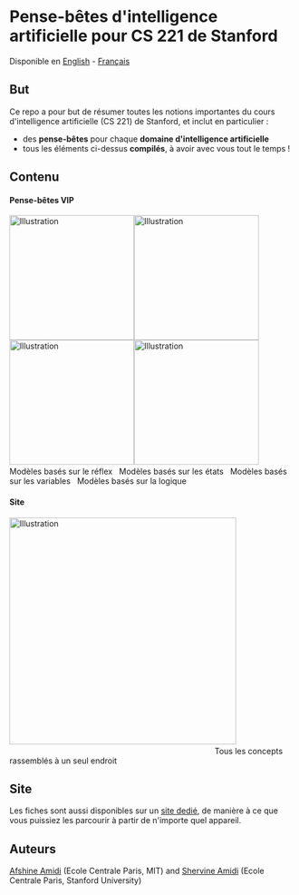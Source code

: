 # Pense-bêtes d'intelligence artificielle pour CS 221 de Stanford
Disponible en [English](https://github.com/afshinea/stanford-cs-221-artificial-intelligence/tree/master/en) -  [Français](https://github.com/afshinea/stanford-cs-221-artificial-intelligence/tree/master/fr)

## But
Ce repo a pour but de résumer toutes les notions importantes du cours d'intelligence artificielle (CS 221) de Stanford, et inclut en particulier :
- des **pense-bêtes** pour chaque **domaine d'intelligence artificielle**
- tous les éléments ci-dessus **compilés**, à avoir avec vous tout le temps !

## Contenu
#### Pense-bêtes VIP
<a href="https://github.com/afshinea/stanford-cs-221-artificial-intelligence/blob/master/fr/pense-bete-modeles-reflex.pdf"><img src="https://stanford.edu/~shervine/images/vip-cheatsheet-reflex.png?" alt="Illustration" width="220px"/></a><a href="https://github.com/afshinea/stanford-cs-221-artificial-intelligence/blob/master/fr/pense-bete-modeles-etats.pdf"><img src="https://stanford.edu/~shervine/images/vip-cheatsheet-states.png?" alt="Illustration" width="220px"/></a><a href="https://github.com/afshinea/stanford-cs-221-artificial-intelligence/blob/master/fr/pense-bete-modeles-variables.pdf"><img src="https://stanford.edu/~shervine/images/vip-cheatsheet-variables.png" alt="Illustration" width="220px"/></a><a href="https://github.com/afshinea/stanford-cs-221-artificial-intelligence/blob/master/fr/pense-bete-modeles-logiques.pdf"><img src="https://stanford.edu/~shervine/images/vip-cheatsheet-logic.png?" alt="Illustration" width="220px"/></a>
&nbsp; Modèles basés sur le réflex &nbsp; Modèles basés sur les états &nbsp; Modèles basés sur les variables &nbsp; Modèles basés sur la logique


#### Site
<a href="https://github.com/afshinea/stanford-cs-221-artificial-intelligence/blob/master/fr/super-pense-bete-intelligence-artificielle.pdf"><img src="https://stanford.edu/~shervine/images/super-vip-cheatsheet-artificial-intelligence.png?" alt="Illustration" width="400px"/></a>  &nbsp; &nbsp; &nbsp; &nbsp; &nbsp; &nbsp; &nbsp; &nbsp; &nbsp; &nbsp; &nbsp; &nbsp; &nbsp; &nbsp; &nbsp; &nbsp; &nbsp; &nbsp; &nbsp; &nbsp; &nbsp; &nbsp; &nbsp; &nbsp; &nbsp; &nbsp; &nbsp; &nbsp; &nbsp; &nbsp; &nbsp; &nbsp; &nbsp; &nbsp; &nbsp; &nbsp; &nbsp; &nbsp; &nbsp; &nbsp; &nbsp; &nbsp; &nbsp; &nbsp; &nbsp; &nbsp; &nbsp; &nbsp; &nbsp; &nbsp; &nbsp; &nbsp; &nbsp; &nbsp; &nbsp; &nbsp; &nbsp; &nbsp; &nbsp; Tous les concepts rassemblés à un seul endroit

## Site
Les fiches sont aussi disponibles sur un [site dedié](https://stanford.edu/~shervine/l/fr/teaching/cs-221), de manière à ce que vous puissiez les parcourir à partir de n'importe quel appareil.

## Auteurs
[Afshine Amidi](https://twitter.com/afshinea) (Ecole Centrale Paris, MIT) and [Shervine Amidi](https://twitter.com/shervinea) (Ecole Centrale Paris, Stanford University)
